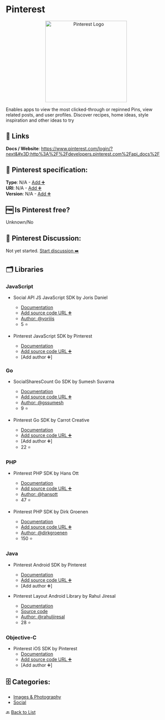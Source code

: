 # Pinterest
<p align="center">
    <img width="256" src="https://raw.githubusercontent.com/apis-list/apis-list/main/apis/pinterest/logo_256x256.png" alt="Pinterest Logo"/>
</p>
Enables apps to view the most clicked-through or repinned Pins, view related posts, and user profiles. Discover recipes, home ideas, style inspiration and other ideas to try

##  🔗 Links
**Docs / Website**: https://www.pinterest.com/login/?next&#x3D;http%3A%2F%2Fdevelopers.pinterest.com%2Fapi_docs%2F

## 🧬 Pinterest specification:
**Type**: N/A - [Add ➕](https://github.com/apis-list/apis-list/edit/main/apis-list.yaml)  
**URI**: N/A - [Add ➕](https://github.com/apis-list/apis-list/edit/main/apis-list.yaml)  
**Version**: N/A - [Add ➕](https://github.com/apis-list/apis-list/edit/main/apis-list.yaml)

## 🆓 Is Pinterest free?
 Unknown/No 

## 💬 Pinterest Discussion:
Not yet started. [Start discussion ➡️](https://github.com/apis-list/apis-list/discussions/new)

## 🗂️ Libraries
### JavaScript
- Social API JS JavaScript SDK by Joris Daniel
    - [Documentation](https://github.com/yoriiis/social-api.js)
    - [Add source code URL ➕]()
    - [Author: @yoriiis](https://github.com/yoriiis)
    - 5 ⭐

- Pinterest JavaScript SDK by Pinterest
    - [Documentation](https://developers.pinterest.com/docs/sdks/js/)
    - [Add source code URL ➕]()
    - [Add author ➕]

### Go
- SocialSharesCount Go SDK by Sumesh Suvarna
    - [Documentation](https://github.com/gssumesh/socialsharescount)
    - [Add source code URL ➕]()
    - [Author: @gssumesh](https://github.com/gssumesh)
    - 9 ⭐

- Pinterest Go SDK by Carrot Creative
    - [Documentation](https://github.com/carrot/go-pinterest)
    - [Add source code URL ➕]()
    - [Add author ➕]
    - 22 ⭐

### PHP
- Pinterest PHP SDK by Hans Ott
    - [Documentation](https://github.com/hansott/pinterest-php)
    - [Add source code URL ➕]()
    - [Author: @hansott](https://github.com/hansott)
    - 47 ⭐

- Pinterest PHP SDK by Dirk Groenen
    - [Documentation](https://github.com/dirkgroenen/Pinterest-API-PHP)
    - [Add source code URL ➕]()
    - [Author: @dirkgroenen](https://github.com/dirkgroenen)
    - 150 ⭐

### Java
- Pinterest Android SDK by Pinterest
    - [Documentation](https://developers.pinterest.com/docs/sdks/android/)
    - [Add source code URL ➕]()
    - [Add author ➕]

- Pinterest Layout Android Library by Rahul Jiresal
    - [Documentation](http://www.rahuljiresal.com/2014/03/pinterest-style-layout-on-android/)
    - [Source code](https://github.com/rahuljiresal/Pinterest-Layout-Android-Demo)
    - [Author: @rahuljiresal](https://github.com/rahuljiresal)
    - 28 ⭐

### Objective-C
- Pinterest iOS SDK by Pinterest
    - [Documentation](https://developers.pinterest.com/docs/sdks/ios/)
    - [Add source code URL ➕]()
    - [Add author ➕]


## 🗄️ Categories:
- [Images & Photography](https://github.com/apis-list/apis-list#images--photography-)
- [Social](https://github.com/apis-list/apis-list#social-)

🔙  [Back to List](https://github.com/apis-list/apis-list)
